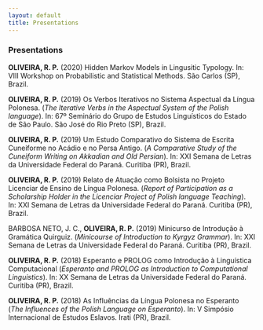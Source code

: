 ```yaml
---
layout: default
title: Presentations
---
```


### Presentations

**OLIVEIRA, R. P.** (2020) Hidden Markov Models in Lingusitic Typology. In: VIII Workshop on Probabilistic and Statistical Methods. São Carlos (SP), Brazil.

**OLIVEIRA, R. P.** (2019) Os Verbos Iterativos no Sistema Aspectual da Língua Polonesa. (_The Iterative Verbs in the Aspectual System of the Polish language_). In: 67º Seminário do Grupo de Estudos Linguísticos do Estado de São Paulo. São José do Rio Preto (SP), Brazil.

**OLIVEIRA, R. P.** (2019) Um Estudo Comparativo do Sistema de Escrita Cuneiforme no Acádio e no Persa Antigo. (_A Comparative Study of the Cuneiform Writing on Akkadian and Old Persian_). In: XXI Semana de Letras da Universidade Federal do Paraná. Curitiba (PR), Brazil.

**OLIVEIRA, R. P.** (2019) Relato de Atuação como Bolsista no Projeto Licenciar de Ensino de Língua Polonesa. (_Report of Participation as a Scholarship Holder in the Licenciar Project of Polish language Teaching_). In: XXI Semana de Letras da Universidade Federal do Paraná. Curitiba (PR), Brazil.

BARBOSA NETO, J. C., **OLIVEIRA, R. P.** (2019) Minicurso de Introdução à Gramática Quirguiz. (_Minicourse of Introduction to Kyrgyz Grammar_). In: XXI Semana de Letras da Universidade Federal do Paraná. Curitiba (PR), Brazil.

**OLIVEIRA, R. P.** (2018) Esperanto e PROLOG como Introdução à Linguística Computacional (_Esperanto and PROLOG as Introduction to Computational Linguistics_). In: XX Semana de Letras da Universidade Federal do Paraná. Curitiba (PR), Brazil.

**OLIVEIRA, R. P.** (2018) As Influências da Língua Polonesa no Esperanto (_The Influences of the Polish Language on Esperanto_). In: V Simpósio Internacional de Estudos Eslavos. Irati (PR), Brazil.
